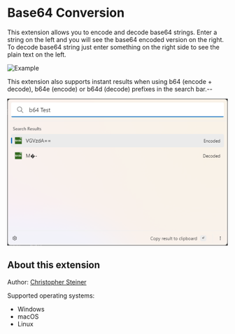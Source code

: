 # Base64 Conversion

This extension allows you to encode and decode base64 strings. Enter a string on the left and you will see the base64 encoded version on the right. To decode base64 string just enter something on the right side to see the plain text on the left.

![Example](example.png)

This extension also supports instant results when using b64 (encode + decode), b64e (encode) or b64d (decode) prefixes in the search bar.--

![Example](example-search.png)

## About this extension

Author: [Christopher Steiner](https://github.com/ChristopherSteiner)

Supported operating systems:

- Windows
- macOS
- Linux
